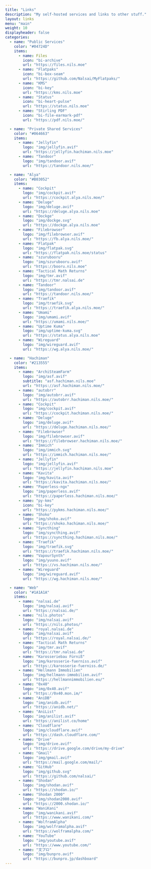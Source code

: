 ```yaml
---
title: "Links"
description: "My self-hosted services and links to other stuff."
layout: links
menu: "main"
weight: 10
displayheader: false
categories:
  - name: "Public Services"
    color: "#04724D"
    items:
      - name: Files
        icon: "bi-archive"
        url: "https://files.nils.moe"
      - name: "Flatpaks"
        icon: "bi-box-seam"
        url: "https://github.com/Nalsai/MyFlatpaks/"
      - name: "KMS"
        icon: "bi-key"
        url: "https://kms.nils.moe"
      - name: "Status"
        icon: "bi-heart-pulse"
        url: "https://status.nils.moe"
      - name: "Stirling PDF"
        icon: "bi-file-earmark-pdf"
        url: "https://pdf.nils.moe/"

  - name: "Private Shared Services"
    color: "#064663"
    items:
      - name: "Jellyfin"
        logo: "img/jellyfin.avif"
        url: "https://jellyfin.hachiman.nils.moe"
      - name: "Tandoor"
        logo: "img/tandoor.avif"
        url: "https://tandoor.nils.moe/"

  - name: "Alya"
    color: "#B03052"
    items:
      - name: "Cockpit"
        logo: "img/cockpit.avif"
        url: "https://cockpit.alya.nils.moe/"
      - name: "Deluge"
        logo: "img/deluge.avif"
        url: "https://deluge.alya.nils.moe"
      - name: "Dockge"
        logo: "img/dockge.svg"
        url: "https://dockge.alya.nils.moe"
      - name: "Filebrowser"
        logo: "img/filebrowser.avif"
        url: "https://fb.alya.nils.moe/"
      - name: "Flatpak"
        logo: "img/flatpak.svg"
        url: "https://flatpak.nils.moe/status"
      - name: "szurubooru"
        logo: "img/szurubooru.avif"
        url: "https://booru.nils.moe"
      - name: "Tactical Math Returns"
        logo: "img/tmr.avif"
        url: "https://tmr.nalsai.de"
      - name: "Tandoor"
        logo: "img/tandoor.avif"
        url: "https://tandoor.nils.moe/"
      - name: "Traefik"
        logo: "img/traefik.svg"
        url: "https://traefik.alya.nils.moe/"
      - name: "Umami"
        logo: "img/umami.avif"
        url: "https://umami.nils.moe/"
      - name: "Uptime Kuma"
        logo: "img/uptime-kuma.svg"
        url: "https://status.alya.nils.moe"
      - name: "Wireguard"
        logo: "img/wireguard.avif"
        url: "https://wg.alya.nils.moe/"

  - name: "Hachiman"
    color: "#213555"
    items:
      - name: "ArchiSteamFarm"
        logo: "img/asf.avif"
        subtitle: "asf.hachiman.nils.moe"
        url: "https://asf.hachiman.nils.moe/"
      - name: "autobrr"
        logo: "img/autobrr.avif"
        url: "https://autobrr.hachiman.nils.moe/"
      - name: "Cockpit"
        logo: "img/cockpit.avif"
        url: "https://cockpit.hachiman.nils.moe/"
      - name: "Deluge"
        logo: "img/deluge.avif"
        url: "https://deluge.hachiman.nils.moe/"
      - name: "Filebrowser"
        logo: "img/filebrowser.avif"
        url: "https://filebrowser.hachiman.nils.moe/"
      - name: "Immich"
        logo: "img/immich.svg"
        url: "https://immich.hachiman.nils.moe/"
      - name: "Jellyfin"
        logo: "img/jellyfin.avif"
        url: "https://jellyfin.hachiman.nils.moe"
      - name: "Kavita"
        logo: "img/kavita.avif"
        url: "https://kavita.hachiman.nils.moe/"
      - name: "Paperless-ngx"
        logo: "img/paperless.avif"
        url: "https://paperless.hachiman.nils.moe/"
      - name: "py-kms"
        icon: "bi-key"
        url: "https://pykms.hachiman.nils.moe/"
      - name: "Shoko"
        logo: "img/shoko.avif"
        url: "https://shoko.hachiman.nils.moe/"
      - name: "Syncthing"
        logo: "img/syncthing.avif"
        url: "https://syncthing.hachiman.nils.moe/"
      - name: "Traefik"
        logo: "img/traefik.svg"
        url: "https://traefik.hachiman.nils.moe/"
      - name: "VapourSynth"
        logo: "img/yuuno.avif"
        url: "https://vs.hachiman.nils.moe/"
      - name: "Wireguard"
        logo: "img/wireguard.avif"
        url: "https://wg.hachiman.nils.moe/"

  - name: "Web"
    color: "#1A1A1A"
    items:
      - name: "nalsai.de"
        logo: "img/nalsai.avif"
        url: "https://nalsai.de/"
      - name: "nils.photos"
        logo: "img/nalsai.avif"
        url: "https://nils.photos/"
      - name: "royal.nalsai.de"
        logo: "img/nalsai.avif"
        url: "https://royal.nalsai.de/"
      - name: "Tactical Math Returns"
        logo: "img/tmr.avif"
        url: "https://tmr.nalsai.de"
      - name: "Karosseriebau Fürniß"
        logo: "img/karosserie-fuerniss.avif"
        url: "https://karosserie-fuerniss.de/"
      - name: "Hellmann Immobilien"
        logo: "img/hellmann-immobilien.avif"
        url: "https://hellmannimmobilien.eu/"      
      - name: "0x40"
        logo: "img/0x40.avif"
        url: "https://0x40.mon.im/"
      - name: "AniDB"
        logo: "img/anidb.avif"
        url: "https://anidb.net/"
      - name: "AniList"
        logo: "img/anilist.avif"
        url: "https://anilist.co/home"
      - name: "Cloudflare"
        logo: "img/cloudflare.avif"
        url: "https://dash.cloudflare.com/"
      - name: "Drive"
        logo: "img/drive.avif"
        url: "https://drive.google.com/drive/my-drive"
      - name: "Gmail"
        logo: "img/gmail.avif"
        url: "https://mail.google.com/mail/"
      - name: "GitHub"
        logo: "img/github.svg"
        url: "https://github.com/nalsai/"
      - name: "Shodan"
        logo: "img/shodan.avif"
        url: "https://shodan.io/"
      - name: "Shodan 2000"
        logo: "img/shodan2000.avif"
        url: "https://2000.shodan.io/"
      - name: "WaniKani"
        logo: "img/wanikani.avif"
        url: "https://www.wanikani.com/"
      - name: "WolframAlpha"
        logo: "img/wolframalpha.avif"
        url: "https://wolframalpha.com/"
      - name: "YouTube"
        logo: "img/youtube.avif"
        url: "https://www.youtube.com/"
      - name: "文プロ"
        logo: "img/bunpro.avif"
        url: "https://bunpro.jp/dashboard"
---
```

